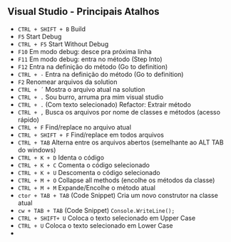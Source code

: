 ## Visual Studio - Principais Atalhos 

- `CTRL + SHIFT + B` Build
- `F5` Start Debug
- `CTRL + F5` Start Without Debug
- `F10` Em modo debug: desce pra próxima linha
- `F11` Em modo debug: entra no método (Step Into)
- `F12` Entra na definição do método (Go to definition) 
- `CTRL + -` Entra na definição do método (Go to definition) 
- `F2` Renomear arquivos da solution
- `CTRL + ´` Mostra o arquivo atual na solution 
- `CTRL + .` Sou burro, arruma pra mim visual studio 
- `CTRL + .` (Com texto selecionado) Refactor: Extrair método
- `CTRL + ,` Busca os arquivos por nome de classes e métodos (acesso rápido)
- `CTRL + F` Find/replace no arquivo atual
- `CTRL + SHIFT + F` Find/replace em todos arquivos
- `CTRL + TAB` Alterna entre os arquivos abertos (semelhante ao ALT TAB do windows)
- `CTRL + K + D` Identa o código
- `CTRL + K + C` Comenta o código selecionado
- `CTRL + K + U` Descomenta o código selecionado
- `CTRL + M + O` Collapse all methods (encolhe os métodos da classe)
- `CTRL + M + M` Expande/Encolhe o método atual
- `ctor + TAB + TAB` (Code Snippet) Cria um novo construtor na classe atual
- `cw + TAB + TAB` (Code Snippet) `Console.WriteLine();`
- `CTRL + SHIFT+ U` Coloca o texto selecionado em Upper Case
- `CTRL + U` Coloca o texto selecionado em Lower Case
- 
